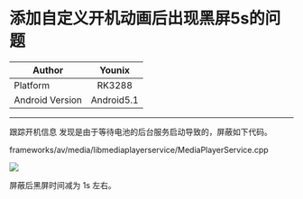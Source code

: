 # 添加自定义开机动画后出现黑屏5s的问题

| Author | Younix |
| ------------- |:-------------:|
| Platform | RK3288 |
| Android Version| Android5.1 |


---
跟踪开机信息
发现是由于等待电池的后台服务启动导致的，屏蔽如下代码。

 frameworks/av/media/libmediaplayerservice/MediaPlayerService.cpp

  ![](https://ws3.sinaimg.cn/large/ba061518gw1f7kstpdro9j20mx0btjuz.jpg)

屏蔽后黑屏时间减为 1s 左右。